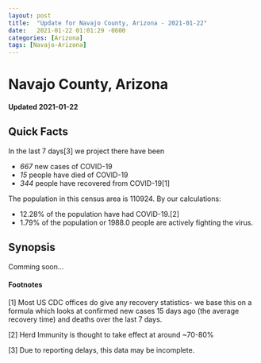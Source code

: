 ```yaml
---
layout: post
title:  "Update for Navajo County, Arizona - 2021-01-22"
date:   2021-01-22 01:01:29 -0600
categories: [Arizona]
tags: [Navajo-Arizona]
---
```


# Navajo County, Arizona
#### Updated 2021-01-22

## Quick Facts

In the last 7 days[3] we project there have been
- *667* new cases of COVID-19
- *15* people have died of COVID-19
- *344* people have recovered from COVID-19[1]

The population in this census area is 110924. By our calculations:
- 12.28% of the population have had COVID-19.[2]
- 1.79% of the population or 1988.0 people are actively fighting the virus.

## Synopsis

Comming soon...


#### Footnotes

[1] Most US CDC offices do give any recovery statistics- we base this on a formula which looks at confirmed new cases
15 days ago (the average recovery time) and deaths over the last 7 days.

[2] Herd Immunity is thought to take effect at around ~70-80%

[3] Due to reporting delays, this data may be incomplete.
 
    